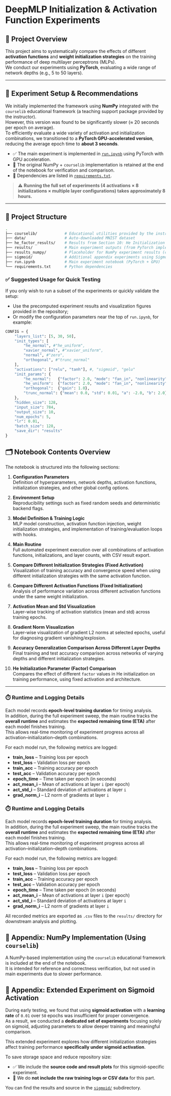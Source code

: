 # DeepMLP Initialization & Activation Function Experiments

## 📌 Project Overview

This project aims to systematically compare the effects of different **activation functions** and **weight initialization strategies** on the training performance of deep multilayer perceptrons (MLPs).  
We conduct our experiments using **PyTorch**, evaluating a wide range of network depths (e.g., 5 to 50 layers).

---

## 🚀 Experiment Setup & Recommendations

We initially implemented the framework using **NumPy** integrated with the `courselib` educational framework (a teaching support package provided by the instructor).  
However, this version was found to be significantly slower (≈ 20 seconds per epoch on average).  
To efficiently evaluate a wide variety of activation and initialization combinations, we transitioned to a **PyTorch GPU-accelerated version**, reducing the average epoch time to **about 3 seconds**.

- ✅ The main experiment is implemented in [`run.ipynb`](./run.ipynb) using PyTorch with GPU acceleration.
- 🧪 The original NumPy + `courselib` implementation is retained at the end of the notebook for verification and comparison.
- 📄 Dependencies are listed in [`requirements.txt`](./requirements.txt).

> ⚠️ **Running the full set of experiments (4 activations × 8 initializations × multiple layer configurations) takes approximately 8 hours.**

---

## 📁 Project Structure

```bash
.
├── courselib/            # Educational utilities provided by the instructor
├── data/                 # Auto-downloaded MNIST dataset
├── he_factor_results/    # Results from Section 10: He Initialization Parameter (Factor) Comparison
├── results/              # Main experiment outputs (from PyTorch implementation)
├── results_numpy/        # Placeholder for NumPy experiment results (currently empty)
├── sigmoid/              # Additional appendix experiments using Sigmoid
├── run.ipynb             # Main experiment notebook (PyTorch + GPU)
└── requirements.txt      # Python dependencies
```

### ✅ Suggested Usage for Quick Testing

If you only wish to run a subset of the experiments or quickly validate the setup:

- Use the precomputed experiment results and visualization figures provided in the repository;
- Or modify the configuration parameters near the top of `run.ipynb`, for example:
```python
CONFIG = {
    "layers_list": [5, 30, 50],
    "init_types": [
        "he_normal", #"he_uniform",
        "xavier_normal", #"xavier_uniform",
        "normal", #"zero",
        "orthogonal", #"trunc_normal"
    ],
    "activations": ["relu", "tanh"], #, "sigmoid", "gelu"
    "init_params": {
        "he_normal":   {"factor": 2.0, "mode": "fan_in", "nonlinearity": "relu"},
        "he_uniform":  {"factor": 2.0, "mode": "fan_in", "nonlinearity": "relu"},
        "orthogonal":  {"gain": 1.0},
        "trunc_normal": {"mean": 0.0, "std": 0.01, "a": -2.0, "b": 2.0}
    },
    "hidden_size": 128,
    "input_size": 784,
    "output_size": 10,
    "num_epochs": 5,
    "lr": 0.01,
    "batch_size": 128,
    "save_dir": "results"
}
```

## 🗂️ Notebook Contents Overview

The notebook is structured into the following sections:

1. **Configuration Parameters**  
   Definition of hyperparameters, network depths, activation functions, initialization strategies, and other global config options.

2. **Environment Setup**  
   Reproducibility settings such as fixed random seeds and deterministic backend flags.

3. **Model Definition & Training Logic**  
   MLP model construction, activation function injection, weight initialization strategies, and implementation of training/evaluation loops with hooks.

4. **Main Routine**  
   Full automated experiment execution over all combinations of activation functions, initializations, and layer counts, with CSV result export.

5. **Compare Different Initialization Strategies (Fixed Activation)**  
   Visualization of training accuracy and convergence speed when using different initialization strategies with the same activation function.

6. **Compare Different Activation Functions (Fixed Initialization)**  
   Analysis of performance variation across different activation functions under the same weight initialization.

7. **Activation Mean and Std Visualization**  
   Layer-wise tracking of activation statistics (mean and std) across training epochs.

8. **Gradient Norm Visualization**  
   Layer-wise visualization of gradient L2 norms at selected epochs, useful for diagnosing gradient vanishing/explosion.

9. **Accuracy Generalization Comparison Across Different Layer Depths**  
   Final training and test accuracy comparison across networks of varying depths and different initialization strategies.

10. **He Initialization Parameter (Factor) Comparison**  
    Compares the effect of different `factor` values in He initialization on training performance, using fixed activation and architecture.
    
---

### ⏱️ Runtime and Logging Details

Each model records **epoch-level training duration** for timing analysis.  
In addition, during the full experiment sweep, the main routine tracks the **overall runtime** and estimates the **expected remaining time (ETA)** after each model finishes training.  
This allows real-time monitoring of experiment progress across all activation–initialization–depth combinations.

For each model run, the following metrics are logged:

- **train_loss** – Training loss per epoch  
- **test_loss** – Validation loss per epoch  
- **train_acc** – Training accuracy per epoch  
- **test_acc** – Validation accuracy per epoch  
- **epoch_time** – Time taken per epoch (in seconds)  
- **act_mean_i** – Mean of activations at layer `i` (per epoch)  
- **act_std_i** – Standard deviation of activations at layer `i`  
- **grad_norm_i** – L2 norm of gradients at layer `i`  

### ⏱️ Runtime and Logging Details

Each model records **epoch-level training duration** for timing analysis.  
In addition, during the full experiment sweep, the main routine tracks the **overall runtime** and estimates the **expected remaining time (ETA)** after each model finishes training.  
This allows real-time monitoring of experiment progress across all activation–initialization–depth combinations.

For each model run, the following metrics are logged:

- **train_loss** – Training loss per epoch  
- **test_loss** – Validation loss per epoch  
- **train_acc** – Training accuracy per epoch  
- **test_acc** – Validation accuracy per epoch  
- **epoch_time** – Time taken per epoch (in seconds)  
- **act_mean_i** – Mean of activations at layer `i` (per epoch)  
- **act_std_i** – Standard deviation of activations at layer `i`  
- **grad_norm_i** – L2 norm of gradients at layer `i`  

All recorded metrics are exported as `.csv` files to the `results/` directory for downstream analysis and plotting.

## 📎 Appendix: NumPy Implementation (Using `courselib`)

A NumPy-based implementation using the `courselib` educational framework is included at the end of the notebook.  
It is intended for reference and correctness verification, but not used in main experiments due to slower performance.

## 📎 Appendix: Extended Experiment on Sigmoid Activation

During early testing, we found that using **sigmoid activation** with a **learning rate** of `0.01` over `50` epochs was insufficient for proper convergence.  
As a result, we conducted a **dedicated set of experiments** focusing solely on sigmoid, adjusting parameters to allow deeper training and meaningful comparison.

This extended experiment explores how different initialization strategies affect training performance **specifically under sigmoid activation**.

To save storage space and reduce repository size:

- ✅ We include the **source code and result plots** for this sigmoid-specific experiment.
- 🚫 We do **not include the raw training logs or CSV data** for this part.

You can find the results and source in the [`sigmoid/`](./sigmoid/) subdirectory.